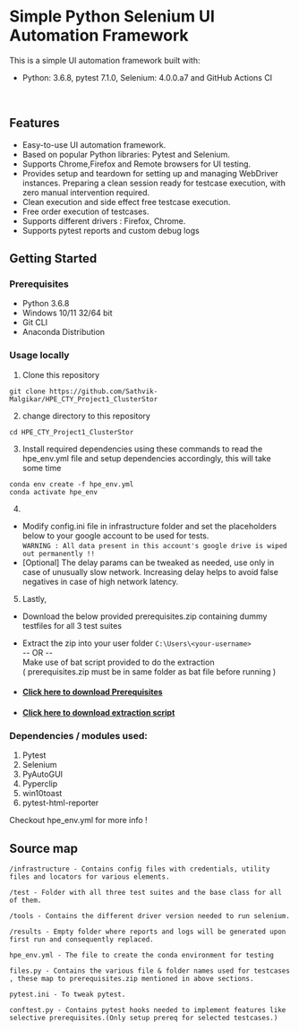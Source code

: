 # Simple Python Selenium UI Automation Framework

This is a simple UI automation framework built with:
- Python: 3.6.8, pytest 7.1.0, Selenium: 4.0.0.a7 and GitHub Actions CI
<br>



## Features

- Easy-to-use UI automation framework.
- Based on popular Python libraries: Pytest and Selenium.
- Supports Chrome,Firefox and Remote browsers for UI testing.
- Provides setup and teardown for setting up and managing WebDriver instances. Preparing a clean session ready for testcase execution, with zero manual intervention required.
- Clean execution and side effect free testcase execution.
- Free order execution of testcases.
- Supports different drivers : Firefox, Chrome.
- Supports pytest reports and custom debug logs

## Getting Started

### Prerequisites

- Python 3.6.8
- Windows 10/11 32/64 bit
- Git CLI
- Anaconda Distribution

### Usage locally

1. Clone this repository 
```
git clone https://github.com/Sathvik-Malgikar/HPE_CTY_Project1_ClusterStor
```
2. change directory to this repository
```
cd HPE_CTY_Project1_ClusterStor
```

3. Install required dependencies using these commands to read the hpe_env.yml file and setup dependencies accordingly, this will take some time
```
conda env create -f hpe_env.yml
conda activate hpe_env
```
4. 
- Modify config.ini file in infrastructure folder and set the placeholders below to your google account to be used for tests. <br/> ```WARNING : All data present in this account's google drive is wiped out permanently !!```<br/> 
- [Optional] The delay params can be tweaked as needed, use only in case of unusually slow network. Increasing delay helps to avoid false negatives in case of high network latency.<br/> 

5. Lastly,
 - Download the below provided prerequisites.zip containing dummy testfiles for all 3 test suites
 - Extract the zip into your user folder  ```C:\Users\<your-username>```
<br/> -- OR --<br/>
Make use of bat script provided to do the extraction<br/>
( prerequisites.zip must be in same folder as bat file before running )

- #### [Click here to download Prerequisites](https://dl.dropbox.com/scl/fi/nlvt2cu52axbyx6tdb5en/prerequisites.zip?rlkey=z2k6n4vj064gk1z65tqzs3o5a&st=h5xuv9nl&dl=0)
- #### [Click here to download extraction script](https://dl.dropbox.com/scl/fi/xi9bmfxtay8svzk6lgfy0/extract_to_userfolder.bat?rlkey=o38j9zrpvj4w771eos5nv8tff&st=kotblukf&dl=0)


### Dependencies / modules used:
1. Pytest
2. Selenium
3. PyAutoGUI
4. Pyperclip
5. win10toast
6. pytest-html-reporter

Checkout hpe_env.yml for more info !

## Source map
```
/infrastructure - Contains config files with credentials, utility files and locators for various elements.

/test - Folder with all three test suites and the base class for all of them.

/tools - Contains the different driver version needed to run selenium.

/results - Empty folder where reports and logs will be generated upon first run and consequently replaced.

hpe_env.yml - The file to create the conda environment for testing

files.py - Contains the various file & folder names used for testcases , these map to prerequisites.zip mentioned in above sections.

pytest.ini - To tweak pytest.

conftest.py - Contains pytest hooks needed to implement features like selective prerequisites.(Only setup prereq for selected testcases.)

```
